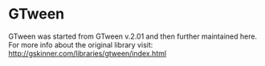 GTween
======

GTween was started from GTween v.2.01 and then further maintained here. For more info about the original library visit: 
http://gskinner.com/libraries/gtween/index.html
